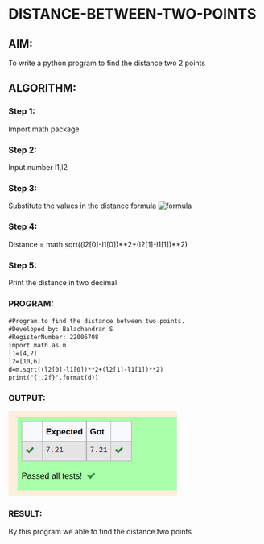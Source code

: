 # DISTANCE-BETWEEN-TWO-POINTS

## AIM:
To write a python program to find the distance two 2 points
## ALGORITHM:
### Step 1: 
Import math package
### Step 2: 
Input number l1,l2
### Step 3: 
Substitute the values in the distance formula  ![formula](/formula.jpg)
### Step 4:
Distance = math.sqrt((l2[0]-l1[0])**2+(l2[1]-l1[1])**2)
### Step 5: 
Print the distance in two decimal
### PROGRAM:
````
#Program to find the distance between two points.
#Developed by: Balachandran S
#RegisterNumber: 22006708
import math as m
l1=[4,2]
l2=[10,6]
d=m.sqrt((l2[0]-l1[0])**2+(l2[1]-l1[1])**2)
print("{:.2f}".format(d))
````

### OUTPUT:
!['output'](/Screenshot%20from%202022-12-25%2018-55-54.png)

### RESULT:
By this program we able to find the distance two points
